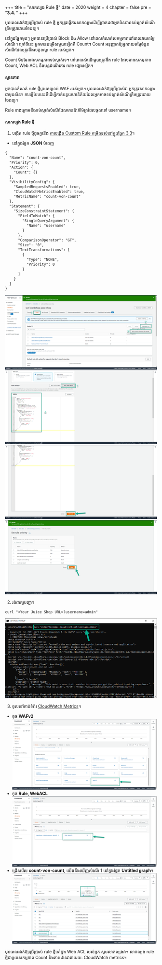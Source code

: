 +++
title = "សាកល្បង Rule ថ្មី"
date = 2020
weight = 4
chapter = false
pre = "<b>3.4. </b>"
+++


មុនពេលដាក់ឱ្យប្រើប្រាស់ rule ថ្មី អ្នកត្រូវធ្វើការសាកល្បងដើម្បីប្រាកដថាអ្នកមិនបានទប់ស្កាត់សំណើត្រឹមត្រូវដោយចៃដន្យ។

នៅក្នុងផ្នែកមុនៗ អ្នកបានប្រើប្រាស់ Block និង Allow នៅពេលកំណត់សកម្មភាពនៅពេលវាយតម្លៃសំណើ។ ក្រៅពីនេះ អ្នកមានជម្រើសមួយទៀតគឺ Count។ Count អនុញ្ញាតឱ្យអ្នកវាយតម្លៃចំនួនសំណើដែលត្រូវនឹងលក្ខខណ្ឌ rule របស់អ្នក។

Count មិនមែនជាសកម្មភាពទប់ស្កាត់ទេ។ នៅពេលសំណើមួយត្រូវនឹង rule ដែលមានសកម្មភាព Count, Web ACL នឹងបន្តដំណើរការ rule ផ្សេងទៀត។

#### ស្ថានភាព
អ្នកបានកំណត់ rule ថ្មីមួយសម្រាប់ WAF របស់អ្នក។ មុនពេលដាក់ឱ្យប្រើប្រាស់វា អ្នកត្រូវសាកល្បងជាមុនសិន។ ការធ្វើបែបនេះគឺដើម្បីកាត់បន្ថយហានិភ័យដែលអ្នកអាចទប់ស្កាត់សំណើត្រឹមត្រូវដោយចៃដន្យ។

Rule ខាងក្រោមនឹងទប់ស្កាត់សំណើដែលមានប៉ារ៉ាម៉ែត្រដែលចូលទៅ username។

#### សាកល្បង Rule ថ្មី
1. បង្កើត rule ថ្មីដូចគ្នានឹង [ការបង្កើត Custom Rule កម្រិតខ្ពស់នៅក្នុងផ្នែក 3.3](../3.3-createadvancecustomrule/)។
* នៅក្នុងផ្នែក **JSON** បំពេញ
```
{
  "Name": "count-von-count",
  "Priority": 0,
  "Action": {
    "Count": {}
  },
  "VisibilityConfig": {
    "SampledRequestsEnabled": true,
    "CloudWatchMetricsEnabled": true,
    "MetricName": "count-von-count"
  },
  "Statement": {
    "SizeConstraintStatement": {
      "FieldToMatch": {
        "SingleQueryArgument": {
          "Name": "username"
        }
      },
      "ComparisonOperator": "GT",
      "Size": "0",
      "TextTransformations": [
        {
          "Type": "NONE",
          "Priority": 0
        }
      ]
    }
  }
}
```
![Testing new rule](/public/images/3-useawswaf/3.4-testingnewrule/createadvancecustomrule-001.png?featherlight=false&width=90pc)
![Testing new rule](/public/images/3-useawswaf/3.4-testingnewrule/createadvancecustomrule-002.png?featherlight=false&width=90pc)
![Testing new rule](/public/images/3-useawswaf/3.4-testingnewrule/createadvancecustomrule-003.png?featherlight=false&width=90pc)
![Testing new rule](/public/images/3-useawswaf/3.4-testingnewrule/createadvancecustomrule-004.png?featherlight=false&width=90pc)

2. រត់ពាក្យបញ្ជា។
```
curl "<Your Juice Shop URL>?username=admin"
```
![Testing new rule](/public/images/3-useawswaf/3.4-testingnewrule/testingnewrule-001.png?width=60pc)

3. ចូលទៅកាន់ទំព័រ [CloudWatch Metrics](https://console.aws.amazon.com/cloudwatch/home?#metricsV2:graph=~())។
* ចុច **WAFv2**
![Testing new rule](/public/images/3-useawswaf/3.4-testingnewrule/testingnewrule-002.png?featherlight=false&width=90pc)
* ចុច **Rule, WebACL**
![Testing new rule](/public/images/3-useawswaf/3.4-testingnewrule/testingnewrule-003.png?featherlight=false&width=90pc)
* ជ្រើសរើស **count-von-count**, យើងនឹងឃើញសំណើ 1 នៅក្នុងផ្នែក **Untitled graph**។
![Testing new rule](/public/images/3-useawswaf/3.4-testingnewrule/testingnewrule-004.png?featherlight=false&width=90pc)

មុនពេលដាក់ឱ្យប្រើប្រាស់ rule ថ្មីទៅក្នុង Web ACL របស់អ្នក សូមសាកល្បងវា។ សាកល្បង rule ថ្មីជាមួយសកម្មភាព Count និងតាមដានវាតាមរយៈ CloudWatch metrics។